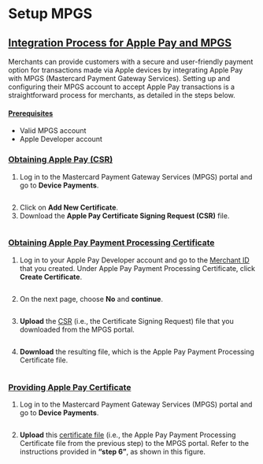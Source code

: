 # Setup MPGS

## [Integration Process for Apple Pay and MPGS](setup-mpgs.md#integration-process-for-apple-pay-and-mpgs)

Merchants can provide customers with a secure and user-friendly payment option for transactions made via Apple devices by integrating Apple Pay with MPGS (Mastercard Payment Gateway Services). Setting up and configuring their MPGS account to accept Apple Pay transactions is a straightforward process for merchants, as detailed in the steps below.

#### [Prerequisites](setup-mpgs.md#prerequisites)

* Valid MPGS account
* Apple Developer account

### [Obtaining Apple Pay (CSR)](setup-mpgs.md#obtaining-apple-pay-csr)

1. Log in to the Mastercard Payment Gateway Services (MPGS) portal and go to **Device Payments**.

<figure><img src="https://lh4.googleusercontent.com/FJyg888ciFPd46yxhaPWIIWaXhRpbEOjdQTIlOD0LiWqy9S9b1WCYlYP-jzpcFNsbZhpL1puwRPE1yrw9AAzXZ1uv98u7iJE5J09a7VxPn4kEP7ukg4I0Cr5_WIb-zUPQZ-2kn1KC2MnMcWqdbZae_U" alt=""><figcaption></figcaption></figure>

2. Click on **Add New Certificate**.
3. Download the **Apple Pay Certificate Signing Request (CSR)** file.

<figure><img src="https://lh3.googleusercontent.com/ujogPgk7aMjxiErrH02IdfnehLi3LqitKPp-aj-kpvRSvAxct1oVneiJANcLqon6tPEo9Dai2jkue68sslzSLYDqnXo8f38nrLfIZAgMHwJ3LKAPSNxih2WIi9SCtFajxMPFhAlhL4iEMHl4z-4FDuY" alt=""><figcaption></figcaption></figure>

### [Obtaining Apple Pay Payment Processing Certificate](setup-mpgs.md#obtaining-apple-pay-payment-processing-certificate)

1. Log in to your Apple Pay Developer account and go to the [Merchant ID](../apple-pay.md#creating-merchant-id) that you created. Under Apple Pay Payment Processing Certificate, click **Create Certificate**.

<figure><img src="https://lh5.googleusercontent.com/pNntwm5qNaMIzBNLFAPgoLorHMH8n88zErJXYOL0b8TWi0g97iwVhZocMSm5thmZqOJeZ1GF9NCTmxwrKj7uKUQuZNYVpAKA10KfbBYUGUdHCAZeaCBwaGyAzypC0OT27Yf7LaTLk1hsKtJPElKpYGY" alt=""><figcaption></figcaption></figure>

2. On the next page, choose **No** and **continue**.

<figure><img src="https://lh4.googleusercontent.com/rrA94AED4j1lVhCqPGCAw-9uJYFUJwY4tLOjbXg7zlacrLWmBgD_y9WbUhPYGIkC-e9l6gWKiOLrKA-5x6PZ8na0ZmoilKn1BE3Wd5Q3o8MrlLe6zcD2Rb48NMTHf05Ms2cbexv6-ZjuKlLPqvtxn5Q" alt=""><figcaption></figcaption></figure>

3. **Upload** the [CSR](setup-mpgs.md#obtaining-apple-pay-csr) (i.e., the Certificate Signing Request) file that you downloaded from the MPGS portal.

<figure><img src="https://lh3.googleusercontent.com/mSZZbWOWFwx-GgbJ0vhBIkNMNqGwHB1IYwKXnywvq-yH-afvL5F5HITdYy618kE9y-NwgjDPcPYrJWYmN2jY-oal1PEy4KwVFsERB5Dr9yc2Xg2BHYY5on8RZPPAkiWU9QQuaMchfSEr1FcC2cUje0s" alt=""><figcaption></figcaption></figure>

4. **Download** the resulting file, which is the Apple Pay Payment Processing Certificate file.

<figure><img src="https://lh5.googleusercontent.com/-R8m1wuN1-Jzbilqu5Taja2ggIraqHMOQQMVPb96Aj1JlC-0OzZTSwX5-J2ROXWtmfVXOE4KVFQIGL7R0Vp4pJlcxUDXDdhtdh5cSvLJm12A7xG30NajxolJ7kfbn7ooKPCEt8mFOrOjTa6_kBTcp70" alt=""><figcaption></figcaption></figure>

### [Providing Apple Pay Certificate](setup-mpgs.md#providing-apple-pay-certificate)

1. Log in to the Mastercard Payment Gateway Services (MPGS) portal and go to **Device Payments**.

<figure><img src="https://lh4.googleusercontent.com/FJyg888ciFPd46yxhaPWIIWaXhRpbEOjdQTIlOD0LiWqy9S9b1WCYlYP-jzpcFNsbZhpL1puwRPE1yrw9AAzXZ1uv98u7iJE5J09a7VxPn4kEP7ukg4I0Cr5_WIb-zUPQZ-2kn1KC2MnMcWqdbZae_U" alt=""><figcaption></figcaption></figure>

2. **Upload** this [certificate file](setup-mpgs.md#obtaining-apple-pay-payment-processing-certificate) (i.e., the Apple Pay Payment Processing Certificate file from the previous step) to the MPGS portal. Refer to the instructions provided in **“step 6”**, as shown in this figure.

<figure><img src="https://lh6.googleusercontent.com/chu7LHi4ZhUDrSCfLuxf98fITgX_RWY7rJGdWmj8uHGk5G5QP7asQO9Dkv7_j9IqpEC7vqjRgcqZMNQ-3mZRXpSayS_6MUDwu5nW1WELI9_MjLWqdv6SAijicdK4MEfgkZWcE3k5sEXhQ0B3hGhOebA" alt=""><figcaption></figcaption></figure>
